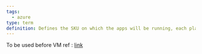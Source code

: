 ```yaml
---
tags:
  - azure
type: term
definition: Defines the SKU on which the apps will be running, each plan belongs to one region
---
```


To be used before VM 
ref : [link](https://learn.microsoft.com/nl-nl/azure/load-balancer/quickstart-load-balancer-standard-public-portal)

